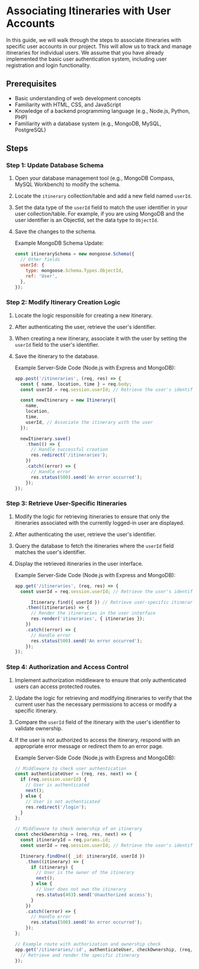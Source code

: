 #  Associating Itineraries with User Accounts

In this guide, we will walk through the steps to associate itineraries with specific user accounts in our project. This will allow us to track and manage itineraries for individual users. We assume that you have already implemented the basic user authentication system, including user registration and login functionality.

## Prerequisites
- Basic understanding of web development concepts
- Familiarity with HTML, CSS, and JavaScript
- Knowledge of a backend programming language (e.g., Node.js, Python, PHP)
- Familiarity with a database system (e.g., MongoDB, MySQL, PostgreSQL)

## Steps

### Step 1: Update Database Schema
1. Open your database management tool (e.g., MongoDB Compass, MySQL Workbench) to modify the schema.
2. Locate the `itinerary` collection/table and add a new field named `userId`.
3. Set the data type of the `userId` field to match the user identifier in your user collection/table. For example, if you are using MongoDB and the user identifier is an ObjectId, set the data type to `ObjectId`.
4. Save the changes to the schema.

    Example MongoDB Schema Update:
    ```javascript
    const itinerarySchema = new mongoose.Schema({
      // Other fields
      userId: {
        type: mongoose.Schema.Types.ObjectId,
        ref: 'User',
      },
    });
    ```

### Step 2: Modify Itinerary Creation Logic
1. Locate the logic responsible for creating a new itinerary.
2. After authenticating the user, retrieve the user's identifier.
3. When creating a new itinerary, associate it with the user by setting the `userId` field to the user's identifier.
4. Save the itinerary to the database.

    Example Server-Side Code (Node.js with Express and MongoDB):
    ```javascript
    app.post('/itineraries', (req, res) => {
      const { name, location, time } = req.body;
      const userId = req.session.userId; // Retrieve the user's identifier
    
      const newItinerary = new Itinerary({
        name,
        location,
        time,
        userId, // Associate the itinerary with the user
      });
    
      newItinerary.save()
        .then(() => {
          // Handle successful creation
          res.redirect('/itineraries');
        })
        .catch((error) => {
          // Handle error
          res.status(500).send('An error occurred');
        });
    });
    ```

### Step 3: Retrieve User-Specific Itineraries
1. Modify the logic for retrieving itineraries to ensure that only the itineraries associated with the currently logged-in user are displayed.
2. After authenticating the user, retrieve the user's identifier.
3. Query the database to fetch the itineraries where the `userId` field matches the user's identifier.
4. Display the retrieved itineraries in the user interface.

    Example Server-Side Code (Node.js with Express and MongoDB):
    ```javascript
    app.get('/itineraries', (req, res) => {
      const userId = req.session.userId; // Retrieve the user's identifier
    
          Itinerary.find({ userId }) // Retrieve user-specific itineraries
        .then((itineraries) => {
          // Render the itineraries in the user interface
          res.render('itineraries', { itineraries });
        })
        .catch((error) => {
          // Handle error
          res.status(500).send('An error occurred');
        });
    });
    ```

### Step 4: Authorization and Access Control
1. Implement authorization middleware to ensure that only authenticated users can access protected routes.
2. Update the logic for retrieving and modifying itineraries to verify that the current user has the necessary permissions to access or modify a specific itinerary.
3. Compare the `userId` field of the itinerary with the user's identifier to validate ownership.
4. If the user is not authorized to access the itinerary, respond with an appropriate error message or redirect them to an error page.
    
    Example Server-Side Code (Node.js with Express and MongoDB):
    ```javascript
    // Middleware to check user authentication
    const authenticateUser = (req, res, next) => {
      if (req.session.userId) {
        // User is authenticated
        next();
      } else {
        // User is not authenticated
        res.redirect('/login');
      }
    };
    
    // Middleware to check ownership of an itinerary
    const checkOwnership = (req, res, next) => {
      const itineraryId = req.params.id;
      const userId = req.session.userId; // Retrieve the user's identifier
    
      Itinerary.findOne({ _id: itineraryId, userId })
        .then((itinerary) => {
          if (itinerary) {
            // User is the owner of the itinerary
            next();
          } else {
            // User does not own the itinerary
            res.status(403).send('Unauthorized access');
          }
        })
        .catch((error) => {
          // Handle error
          res.status(500).send('An error occurred');
        });
    };
    
    // Example route with authorization and ownership check
    app.get('/itineraries/:id', authenticateUser, checkOwnership, (req, res) => {
      // Retrieve and render the specific itinerary
    });
    ```
